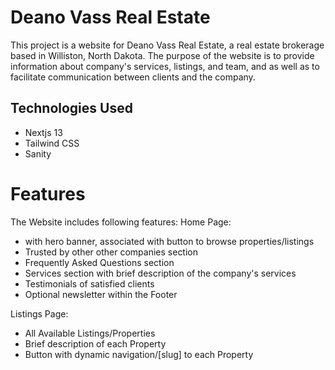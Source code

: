 # Deano Vass Real Estate

This project is a website for Deano Vass Real Estate, a real estate brokerage based in Williston, North Dakota.
The purpose of the website is to provide information about company's services, listings, and team, and as well as to facilitate communication between clients and the company.

## Technologies Used
<ul>
<li>Nextjs 13</li>
<li>Tailwind CSS</li>
<li>Sanity</li>
</ul>

# Features

The Website includes following features:
Home Page:
<ul>
    <li>with hero banner, associated with button to browse properties/listings</li>
    <li>Trusted by other other companies section</li>
    <li>Frequently Asked Questions section</li>
    <li>Services section with brief description of the company's services</li>
    <li>Testimonials of satisfied clients</li>
    <li>Optional newsletter within the Footer</li>
</ul>
Listings Page:
<ul>
    <li>All Available Listings/Properties</li>
    <li>Brief description of each Property</li>
    <li>Button with dynamic navigation/[slug] to each Property</li>
</ul>
